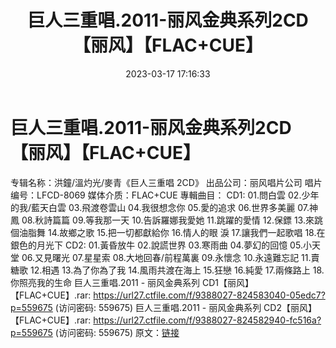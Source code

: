 ﻿---
title: 巨人三重唱.2011-丽风金典系列2CD【丽风】【FLAC+CUE】
date: 2023-03-17 17:16:33
categories: WAV车载音乐、镜像
tags: 华语中文
---
# 巨人三重唱.2011-丽风金典系列2CD【丽风】【FLAC+CUE】

专辑名称：洪鐘/溫灼光/麥青《巨人三重唱 2CD》
出品公司：丽风唱片公司
唱片编号：LFCD-8069
媒体介质：FLAC+CUE
專輯曲目：
CD1:
01.問白雲
02.少年的我/藍天白雲
03.飛渡卷雲山
04.我很想念你
05.愛的追求
06.世界多美麗
07.神鳳
08.秋詩篇篇
09.等我那一天
10.告訴羅娜我愛她
11.跳躍的愛情
12.保鏢
13.來跳個油脂舞
14.故鄉之歌
15.把一切都獻給你
16.情人的眼 淚
17.讓我們一起歌唱
18.在銀色的月光下
CD2:
01.黃昏放牛
02.說謊世界
03.寒雨曲
04.夢幻的回憶
05.小天堂
06.又見曙光
07.星星索
08.大地回春/前程萬裏
09.永懷念
10.永遠難忘記
11.賣糖歌
12.相遇
13.為了你為了我
14.風雨共渡在海上
15.狂戀
16.純愛
17.兩條路上
18.你照亮我的生命
巨人三重唱.2011 - 丽风金典系列 CD1【丽风】【FLAC+CUE】.rar: https://url27.ctfile.com/f/9388027-824583040-05edc7?p=559675
(访问密码: 559675)
巨人三重唱.2011 - 丽风金典系列 CD2【丽风】【FLAC+CUE】.rar: https://url27.ctfile.com/f/9388027-824582940-fc516a?p=559675
(访问密码: 559675)
原文：[链接](https://blog.sina.com.cn/s/blog_1647c7e760103110c.html)